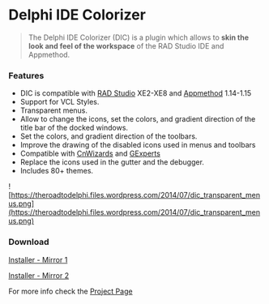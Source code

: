 # Delphi IDE Colorizer #

> The Delphi IDE Colorizer (DIC) is a plugin which allows to **skin the look and feel of the workspace** of the RAD Studio IDE and Appmethod.


### Features ###

  * DIC is compatible with <a href='http://www.embarcadero.com/kr/products/delphi'>RAD Studio</a> XE2-XE8 and <a href='http://www.appmethod.com/'>Appmethod</a> 1.14-1.15
  * Support for VCL Styles.
  * Transparent menus.
  * Allow to change the icons, set the colors, and gradient direction of the title bar of the docked windows.
  * Set the colors, and gradient direction of the toolbars.
  * Improve the drawing of the disabled icons used in menus and toolbars
  * Compatible with <a href='http://www.cnpack.org/index.php?lang=en'>CnWizards</a> and <a href='http://www.gexperts.org'>GExperts</a>
  * Replace the icons used in the gutter and the debugger.
  * Includes 80+ themes.

![https://theroadtodelphi.files.wordpress.com/2014/07/dic_transparent_menus.png](https://theroadtodelphi.files.wordpress.com/2014/07/dic_transparent_menus.png)

### Download ###
[Installer - Mirror 1](https://goo.gl/qtOSmK)

[Installer - Mirror 2](https://goo.gl/jUqmqe)

For more info check the [Project Page](https://code.google.com/p/delphi-ide-theme-editor/wiki/DICFeatures)

